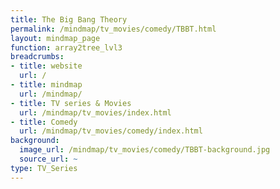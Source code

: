 ```yaml
---
title: The Big Bang Theory
permalink: /mindmap/tv_movies/comedy/TBBT.html
layout: mindmap_page
function: array2tree_lvl3
breadcrumbs:
- title: website
  url: /
- title: mindmap
  url: /mindmap/
- title: TV series & Movies
  url: /mindmap/tv_movies/index.html
- title: Comedy
  url: /mindmap/tv_movies/comedy/index.html
background:
  image_url: /mindmap/tv_movies/comedy/TBBT-background.jpg
  source_url: ~
type: TV_Series
---
```

